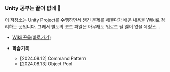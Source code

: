 ### Unity 공부는 끝이 없네 🤣

이 저장소는 Unity Project를 수행하면서 생긴 문제를 해결다가 배운 내용을 Wiki로 정리하는 곳입니다.
그래서 별도의 코드 파일은 아무래도 업로드 될 일이 없을 예정스...

- [Wiki 꾸욱(바로가기)](https://github.com/cheona-thousand-man/Unity-myBasics-Wiki/wiki)

- **학습기록**
  - [2024.08.12] Command Pattern 
  - [2024.08.13] Object Pool